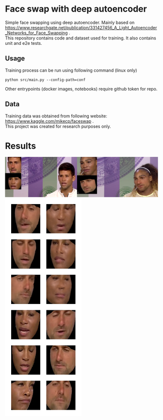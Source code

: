 # Face swap with deep autoencoder

Simple face swapping using deep autoencoder. Mainly based on https://www.researchgate.net/publication/331427456_A_Light_Autoencoder_Networks_for_Face_Swapping . \
This repository contains code and dataset used for training. It also contains unit and e2e tests.

## Usage

Training process can be run using following command (linux only)
```
python src/main.py --config-path=conf
```
Other entrypoints (docker images, notebooks) require github token for repo.

## Data

Training data was obtained from following website: https://www.kaggle.com/mikecp/faceswap . \
This project was created for research purposes only.

# Results
![](gh_images/faceswap_results.png)
![](gh_images/faceswap_results2.png)

